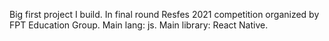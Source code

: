 Big first project I build. In final round Resfes 2021 competition organized by FPT Education Group.
Main lang: js. 
Main library: React Native.
